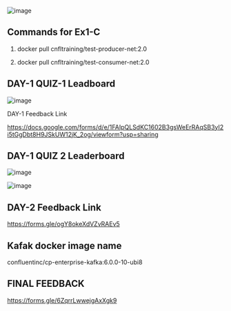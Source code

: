 ![image](https://github.com/user-attachments/assets/4e6be78c-e8de-4a16-acb2-bb29a60394fa)

## Commands for Ex1-C

1.  docker pull cnfltraining/test-producer-net:2.0

2.  docker pull cnfltraining/test-consumer-net:2.0

## DAY-1 QUIZ-1 Leadboard

![image](https://github.com/user-attachments/assets/40df7fc2-83f8-4d4f-9b9b-f81a238397fb)

DAY-1 Feedback Link

https://docs.google.com/forms/d/e/1FAIpQLSdKC1602B3gsWeErRAqSB3yI2i5tGgDbt8H9JSkUW12jK_2og/viewform?usp=sharing

## DAY-1 QUIZ 2 Leaderboard

![image](https://github.com/user-attachments/assets/581e178c-a4f1-4666-ab29-a42960596c3f)

![image](https://github.com/user-attachments/assets/3eb84a93-845c-4274-bf9f-b7f1963af0a6)


## DAY-2 Feedback Link

https://forms.gle/ogY8okeXdVZvRAEv5


## Kafak docker image name

confluentinc/cp-enterprise-kafka:6.0.0-10-ubi8

## FINAL FEEDBACK 

https://forms.gle/6ZqrrLwwejgAxXgk9


